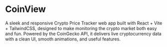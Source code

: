 # CoinView
A sleek and responsive Crypto Price Tracker web app built with React + Vite + TailwindCSS, designed to make monitoring the crypto market both easy and fun. Powered by the CoinGecko API, it delivers live cryptocurrency data with a clean UI, smooth animations, and useful features.
